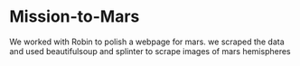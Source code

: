 # Mission-to-Mars

We worked with Robin to polish a webpage for mars. we scraped the data and used beautifulsoup and splinter to scrape images of mars hemispheres
